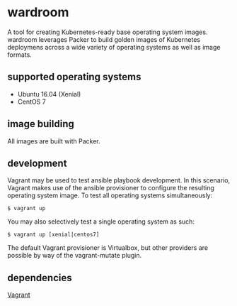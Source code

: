 wardroom
========
A tool for creating Kubernetes-ready base operating system images. wardroom leverages Packer to build golden images of Kubernetes deploymens across a wide variety of operating systems as well as image formats.

supported operating systems
---------------------------
- Ubuntu 16.04 (Xenial)
- CentOS 7

image building
--------------
All images are built with Packer.

development
-----------
Vagrant may be used to test ansible playbook development. In this scenario, Vagrant makes use of the ansible provisioner to configure the resulting operating system image. To test all operating systems simultaneously:
```
$ vagrant up
```
You may also selectively test a single operating system as such:
```
$ vagrant up [xenial|centos7]
```

The default Vagrant provisioner is Virtualbox, but other providers are possible by way of the vagrant-mutate plugin.

dependencies
------------

[Vagrant][vagrant]

[vagrant]: https://www.vagrantup.com/downloads.html
